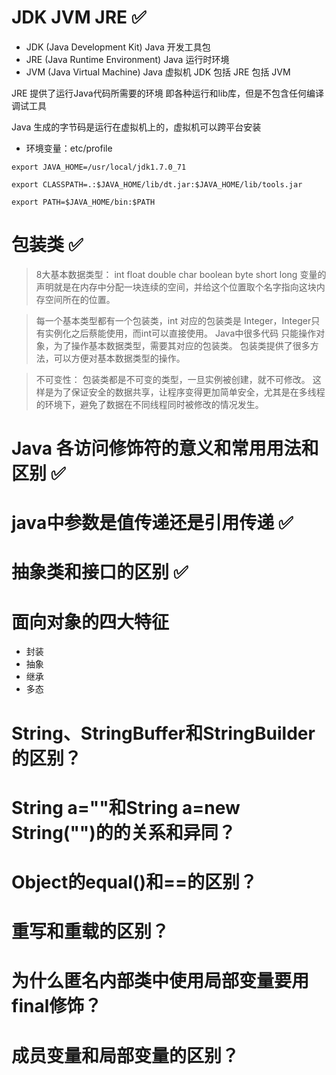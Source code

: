 # JDK JVM JRE :white_check_mark:
- JDK (Java Development Kit)      Java 开发工具包
- JRE (Java Runtime Environment)  Java 运行时环境
- JVM (Java Virtual Machine)      Java 虚拟机
JDK 包括 JRE 包括 JVM 

JRE 提供了运行Java代码所需要的环境 即各种运行和lib库，但是不包含任何编译调试工具

Java 生成的字节码是运行在虚拟机上的，虚拟机可以跨平台安装

- 环境变量：etc/profile
```
export JAVA_HOME=/usr/local/jdk1.7.0_71

export CLASSPATH=.:$JAVA_HOME/lib/dt.jar:$JAVA_HOME/lib/tools.jar

export PATH=$JAVA_HOME/bin:$PATH
```


# 包装类 :white_check_mark:
> 8大基本数据类型： int float double char boolean byte short long 
> 变量的声明就是在内存中分配一块连续的空间，并给这个位置取个名字指向这块内存空间所在的位置。

> 每一个基本类型都有一个包装类，int 对应的包装类是 Integer，Integer只有实例化之后蔡能使用，而int可以直接使用。
> Java中很多代码 只能操作对象，为了操作基本数据类型，需要其对应的包装类。
> 包装类提供了很多方法，可以方便对基本数据类型的操作。

> 不可变性：
> 包装类都是不可变的类型，一旦实例被创建，就不可修改。
> 这样是为了保证安全的数据共享，让程序变得更加简单安全，尤其是在多线程的环境下，避免了数据在不同线程同时被修改的情况发生。

# Java 各访问修饰符的意义和常用用法和区别 :white_check_mark:

# java中参数是值传递还是引用传递 :white_check_mark:

# 抽象类和接口的区别 :white_check_mark:

# 面向对象的四大特征
- 封装
- 抽象
- 继承
- 多态


# String、StringBuffer和StringBuilder的区别？

# String a=""和String a=new String("")的的关系和异同？

# Object的equal()和==的区别？

# 重写和重载的区别？

# 为什么匿名内部类中使用局部变量要用final修饰？

# 成员变量和局部变量的区别？
